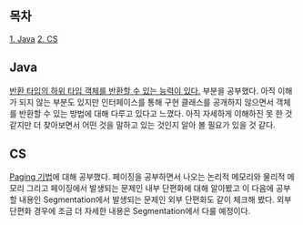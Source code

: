 ## 목차

[1. Java](#java)
[2. CS](#cs)


## Java
[반환 타입의 하위 타입 객체를 반환할 수 있는 능력이 있다.](https://velog.io/@ohju96/%EC%83%9D%EC%84%B1%EC%9E%90-%EB%8C%80%EC%8B%A0-%EC%A0%95%EC%A0%81-%ED%8C%A9%ED%84%B0%EB%A6%AC-%EB%A9%94%EC%84%9C%EB%93%9C%EB%A5%BC-%EA%B3%A0%EB%A0%A4%ED%95%98%EB%9D%BC) 부분을 공부했다. 아직 이해가 되지 않는 부분도 있지만 인터페이스를 통해 구현 클래스를 공개하지 않으면서 객체를 반환할 수 있는 방법에 대해 다루고 있다고 느꼈다. 아직 자세하게 이해하진 못 한 것 같지만 더 찾아보면서 어떤 것을 말하고 있는 것인지 알아 볼 필요가 있을 것 같다.

## CS

[Paging 기법](https://velog.io/@ohju96/Paging)에 대해 공부했다. 페이징을 공부하면서 나오는 논리적 메모리와 물리적 메모리 그리고 페이징에서 발생되는 문제인 내부 단편화에 대해 알아봤고 이 다음에 공부할 내용인 Segmentation에서 발생되는 문제인 외부 단편화도 같이 체크해 봤다. 외부 단편화 경우에 조금 더 자세한 내용은 Segmentation에서 다룰 예정이다. 